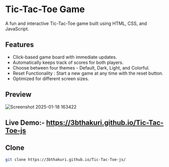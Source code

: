 # Tic-Tac-Toe Game

A fun and interactive Tic-Tac-Toe game built using HTML, CSS, and JavaScript.

## Features
- Click-based game board with immediate updates.
- Automatically keeps track of scores for both players.
- Choose between four themes - Default, Dark, Light, and Colorful.
- Reset Functionality : Start a new game at any time with the reset button.
-  Optimized for different screen sizes.

## Preview
![Screenshot 2025-01-18 163422](https://github.com/user-attachments/assets/81cbe9b3-dd41-412c-9c3b-fd3cb965763c)


## Live Demo:- https://3bthakuri.github.io/Tic-Tac-Toe-js


## Clone
   ```bash
   git clone https://3bthakuri.github.io/Tic-Tac-Toe-js/
